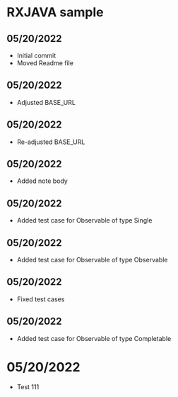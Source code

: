# RXJAVA sample

## 05/20/2022
* Initial commit 
* Moved Readme file

## 05/20/2022
* Adjusted BASE_URL

## 05/20/2022
* Re-adjusted BASE_URL

## 05/20/2022
* Added note body 

## 05/20/2022
* Added test case for Observable of type Single 

## 05/20/2022
* Added test case for Observable of type Observable 

## 05/20/2022
* Fixed test cases 

## 05/20/2022
* Added test case for Observable of type Completable 

# 05/20/2022
* Test 111
